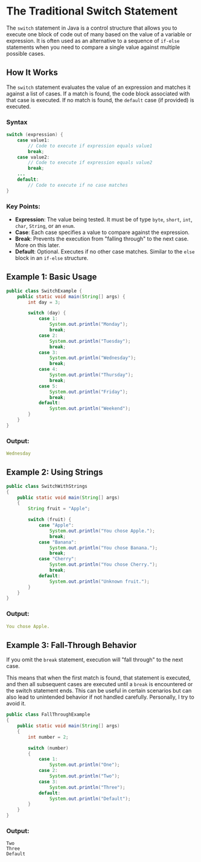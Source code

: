 # The Traditional Switch Statement

The `switch` statement in Java is a control structure that allows you to execute one block of code out of many based on the value of a variable or expression. It is often used as an alternative to a sequence of `if-else` statements when you need to compare a single value against multiple possible cases.

## How It Works
The `switch` statement evaluates the value of an expression and matches it against a list of cases. If a match is found, the code block associated with that case is executed. If no match is found, the `default` case (if provided) is executed.

### Syntax
```java
switch (expression) {
    case value1:
        // Code to execute if expression equals value1
        break;
    case value2:
        // Code to execute if expression equals value2
        break;
    ...
    default:
        // Code to execute if no case matches
}
```

### Key Points:
- **Expression**: The value being tested. It must be of type `byte`, `short`, `int`, `char`, `String`, or an `enum`.
- **Case**: Each case specifies a value to compare against the expression.
- **Break**: Prevents the execution from "falling through" to the next case. More on this later.
- **Default**: Optional. Executes if no other case matches. Similar to the `else` block in an `if-else` structure.

## Example 1: Basic Usage
```java
public class SwitchExample {
    public static void main(String[] args) {
        int day = 3;

        switch (day) {
            case 1:
                System.out.println("Monday");
                break;
            case 2:
                System.out.println("Tuesday");
                break;
            case 3:
                System.out.println("Wednesday");
                break;
            case 4:
                System.out.println("Thursday");
                break;
            case 5:
                System.out.println("Friday");
                break;
            default:
                System.out.println("Weekend");
        }
    }
}
```

### Output:
```yaml
Wednesday
```

## Example 2: Using Strings
```java
public class SwitchWithStrings 
{
    public static void main(String[] args) 
    {
        String fruit = "Apple";

        switch (fruit) {
            case "Apple":
                System.out.println("You chose Apple.");
                break;
            case "Banana":
                System.out.println("You chose Banana.");
                break;
            case "Cherry":
                System.out.println("You chose Cherry.");
                break;
            default:
                System.out.println("Unknown fruit.");
        }
    }
}
```

### Output:
```yaml
You chose Apple.
```

## Example 3: Fall-Through Behavior
If you omit the `break` statement, execution will "fall through" to the next case.

This means that when the first match is found, that statement is executed, and then all subsequent cases are executed until a `break` is encountered or the switch statement ends. This can be useful in certain scenarios but can also lead to unintended behavior if not handled carefully. Personally, I try to avoid it.

```java
public class FallThroughExample 
{
    public static void main(String[] args) 
    {
        int number = 2;

        switch (number) 
        {
            case 1:
                System.out.println("One");
            case 2:
                System.out.println("Two");
            case 3:
                System.out.println("Three");
            default:
                System.out.println("Default");
        }
    }
}
```

### Output:
```
Two
Three
Default
```



